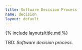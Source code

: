 ```yaml
---
title: Software Decision Process
name: decision
layout: default
---
```


{% include layouts/title.md %}

TBD: _Software decision process_.

